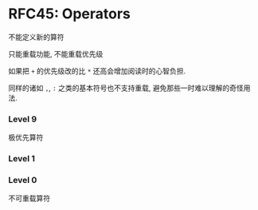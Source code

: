 RFC45: Operators
================


 不能定义新的算符

 只能重载功能, 不能重载优先级

 如果把 `+` 的优先级改的比 `*` 还高会增加阅读时的心智负担.

 同样的诸如 `,`, `:` 之类的基本符号也不支持重载, 避免那些一时难以理解的奇怪用法.


 ### Level 9

 极优先算符


 ### Level 1




 ### Level 0

 不可重载算符
